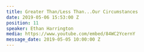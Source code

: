 ```yaml
---
title: Greater Than/Less Than...Our Circumstances
date: 2019-05-06 15:53:00 Z
position: 11
speaker: Ethan Harrington
media: https://www.youtube.com/embed/84WC2YcernY
message_date: 2019-05-05 10:00:00 Z
---
```


